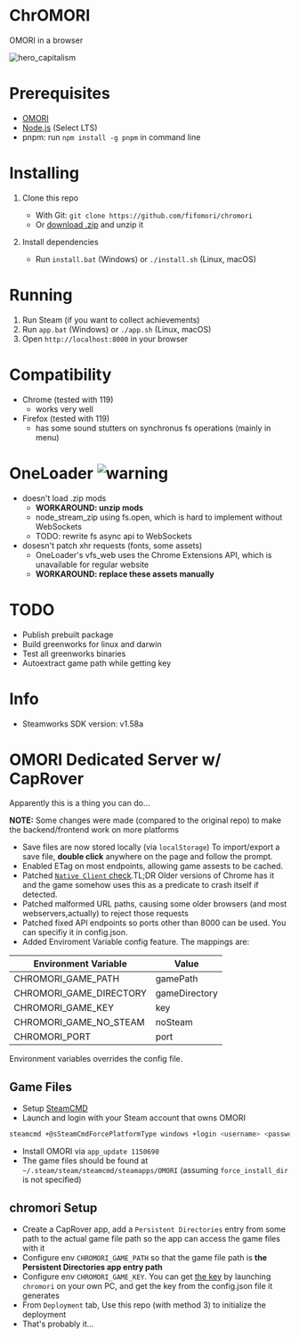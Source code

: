 # ChrOMORI

OMORI in a browser

![hero_capitalism](.github/assets/hero_capitalism.png)

# Prerequisites

- [OMORI](https://store.steampowered.com/app/1150690/OMORI)
- [Node.js](https://nodejs.org) (Select LTS)
- pnpm: run `npm install -g pnpm` in command line

# Installing

1. Clone this repo

   - With Git: `git clone https://github.com/fifomori/chromori`
   - Or [download .zip](https://github.com/fifomori/chromori/archive/refs/heads/main.zip) and unzip it

1. Install dependencies

   - Run `install.bat` (Windows) or `./install.sh` (Linux, macOS)

# Running

1. Run Steam (if you want to collect achievements)
1. Run `app.bat` (Windows) or `./app.sh` (Linux, macOS)
1. Open `http://localhost:8000` in your browser

# Compatibility

- Chrome (tested with 119)
  - works very well
- Firefox (tested with 119)
  - has some sound stutters on synchronus fs operations (mainly in menu)

# OneLoader ![warning](.github/assets/warning.gif)

- doesn't load .zip mods
  - **WORKAROUND: unzip mods**
  - node_stream_zip using fs.open, which is hard to implement without WebSockets
  - TODO: rewrite fs async api to WebSockets
- dosesn't patch xhr requests (fonts, some assets)
  - OneLoader's vfs_web uses the Chrome Extensions API, which is unavailable for regular website
  - **WORKAROUND: replace these assets manually**

# TODO

- Publish prebuilt package
- Build greenworks for linux and darwin
- Test all greenworks binaries
- Autoextract game path while getting key

# Info

- Steamworks SDK version: v1.58a

# OMORI Dedicated Server w/ CapRover
Apparently this is a thing you can do...

**NOTE:** Some changes were made (compared to the original repo) to make the backend/frontend work on more platforms

- Save files are now stored locally (via `localStorage`)
  To import/export a save file, **double click** anywhere on the page
  and follow the prompt.
- Enabled ETag on most endpoints, allowing game assests to be cached.
- Patched [`Native Client` check](https://github.com/Escartem/OmoriSource/blob/453d050c891f365b74063af18169851c857697b1/project/js/plugins/GTP_OmoriFixes.js#L379).TL;DR Older versions of Chrome has it and the game somehow uses this as a predicate to crash itself if detected.
- Patched malformed URL paths, causing some older browsers (and most webservers,actually) to reject those requests
- Patched fixed API endpoints so ports other than 8000 can be used. You can specifiy it in config.json.
- Added Enviroment Variable config feature. The mappings are:

| Environment Variable        | Value                    |
| --------------------------- | ------------------------ |
| CHROMORI_GAME_PATH          | gamePath                 |
| CHROMORI_GAME_DIRECTORY     | gameDirectory            |
| CHROMORI_GAME_KEY           | key                      |
| CHROMORI_GAME_NO_STEAM      | noSteam                  |
| CHROMORI_PORT               | port                     |

Environment variables overrides the config file.
## Game Files
- Setup [SteamCMD](https://developer.valvesoftware.com/wiki/SteamCMD)
- Launch and login with your Steam account that owns OMORI
```bash
steamcmd +@sSteamCmdForcePlatformType windows +login <username> <password>
```
- Install OMORI via `app_update 1150690`
- The game files should be found at `~/.steam/steam/steamcmd/steamapps/OMORI` (assuming `force_install_dir` is not specified)
## chromori Setup 
- Create a CapRover app, add a `Persistent Directories` entry from some path to the actual game file path so the app can access the game files with it
- Configure env `CHROMORI_GAME_PATH` so that the game file path is **the Persistent Directories app entry path**
- Configure env `CHROMORI_GAME_KEY`. You can get [the key](6bdb2e585882fbd48826ef9cffd4c511) by launching `chromori` on your own PC, and get the key from the config.json file it generates
- From `Deployment` tab, Use this repo (with method 3) to initialize the deployment
- That's probably it...
